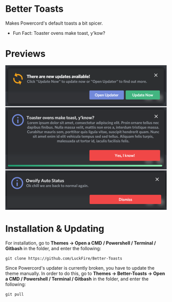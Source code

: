 # Better Toasts
Makes Powercord's default toasts a bit spicer. 
- Fun Fact: Toaster ovens make toast, y'kow?

# Previews
![PreviewGIF](./Previews/Hs96SHlrzO.gif)
![PreviewPNG](./Previews/ZveRRJy23I.png)
![PreviewPNG](./Previews/ag0SNeHSEk.png)

# Installation & Updating
For installation, go to **Themes -> Open a CMD / Powershell / Terminal / Gitbash** in the folder, and enter the following:
```
git clone https://github.com/LuckFire/Better-Toasts
```

Since Powercord's updater is currently broken, you have to update the theme manually. In order to do this, go to **Themes -> Better-Toasts -> Open a CMD / Powershell / Terminal / Gitbash** in the folder, and enter the following:
```
git pull
```
